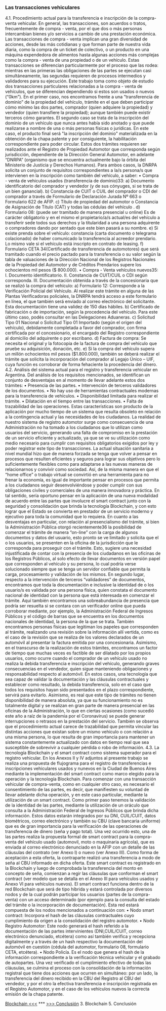 ###  Las transacciones vehiculares
4.1. Procedimiento actual para la transferencia e inscripción de la compra-venta vehicular. 
En general, las transacciones, son acuerdos o tratos, frecuentemente de compra - venta,  por el que dos o más personas intercambian bienes y/o servicios a cambio de una prestación económica. Las transacciones de compra - venta implican una gran diversidad de acciones, desde las más cotidianas y que forman parte de nuestra vida diaria, como la compra de un ticket de colectivo, o un producto en una máquina expendedora de alimentos hasta algunas acciones más complejas como la compra - venta de una propiedad o de un vehículo. Estas transacciones se diferencian particularmente por el proceso que las rodea: mientras en las primeras las obligaciones de las partes se ejecutan casi simultáneamente, las segundas requieren de procesos intermedios y validadores para su ejecución.
Este trabajo toma como objeto de estudio dos transacciones particulares relacionadas a la compra - venta de vehículos, que se diferencian dependiendo si estos son usados o nuevos (“0km”). En el primer caso, nos encontramos frente a una “transferencia de dominio” de la propiedad del vehículo, trámite en el que deben participar cómo mínimo las dos partes, comprador (quien adquiere la propiedad) y vendedor (quien transfiere la propiedad); aunque también puede existir terceros cómo garantes. El segundo caso se trata de la inscripción del dominio de un vehículo que nunca antes había sido anotado y que puede realizarse a nombre de una o más personas físicas o jurídicas. En este caso, el producto final será "la inscripción del dominio" materializada en la obtención de la chapa patente y por consiguiente, la habilitación correspondiente para poder circular.
Estos dos trámites requieren ser realizados ante el Registro de Propiedad Automotor que corresponda según jurisdicción, dependiente de la Dirección General Automotor, en adelante “DNRPA” (organismo que se encuentra actualmente bajo la órbita del Ministerio de Justicia y Derechos Humanos).
Para ambos casos, la DNRPA solicita un conjunto de requisitos correspondientes a la/s persona/s que intervienen en la inscripción como también del vehículo, a saber:
    • Compra - venta de vehiculos usados (transferencia de dominio)33:
    a) Documento identificatorio del comprador y vendedor (y de sus cónyuges, si se trata de un bien ganancial).
    b) Constancia de CUIT  o CUIL del comprador o CDI del comprador a través de Formulario de Declaración Jurada Nº 663 o Formulario 622 de AFIP.
    c) Título de propiedad del automotor o Constancia de Asignación de Título (CAT) y todas las cédulas del vehículo .
    d) Formulario 08: (puede ser tramitado de manera presencial u online) Es de carácter obligatorio y en el mismo el propietario/a/s actual/es del vehículo a transferir sede todos sus derechos y la titularidad a una persona adquirente o compradores dando por sentado que este bien pasará a su nombre.
    e) Si existe prenda sobre el vehículo: constancia (carta documento o telegrama colacionado) de haber comunicado la transferencia al acreedor prendario. Lo mismo vale si el vehículo está inscripto en contrato de leasing.
    f) Formulario CETA 34(Certificado de transferencia de automotores) que será tramitado cuando el precio pactado para la transferencia o su valor según la tabla de valuaciones de la Dirección Nacional de los Registros Nacionales de la Propiedad del Automotor y de Créditos Prendarios supere los ochocientos mil pesos ($ 800.000).
    • Compra - Venta vehículos nuevos35:
    I. Documento identificatorio.
    II. Constancia de CUIT/CUIL o CDI según corresponda.
    III. Documentación obtenida a través de la concesionaria que se realizó la compra del vehículo:
    a) Formulario 12: Corresponde a la Verificación Policial del Vehículo. Al realizar este trámite en alguna de las Plantas Verificadoras policiales, la DNRPA tendrá acceso a este formulario en línea, el que también será enviado al correo electrónico del solicitante. Esta documentación tiene una validez de 150 días hábiles.
    b) Certificado de fabricación o de importación, según la procedencia del vehículo. Para este último caso, podés consultar en las Delegaciones Aduaneras.
    c) Solicitud Tipo 01 Nacional o Solicitud Tipo 01 Importado (según el origen del vehículo), debidamente completada a favor del comprador, con firma certificada por el concesionario, el encargado del Registro correspondiente al domicilio del adquirente o por escribano.
    d) Factura de compra: Se necesita el original y la fotocopia de la factura de compra del vehículo que pruebe su adquisición, donación, etc.
    e) Si la compra del vehículo supera un millón ochocientos mil pesos ($1.800.000), también se deberá realizar el trámite que solicita la incorporación del comprador al Legajo Único – UIF, cuya función es corroborar de forma fehaciente la procedencia del dinero.
4.2. Análisis del sistema actual para el registro y transferencia vehicular en Argentina.
Del análisis de los requisitos mencionados, se identifican un conjunto de desventajas en al momento de llevar adelante estos dos trámites: 
    • Presencia de las partes.
    • Intervención de terceros validadores de los documentos.
    • No hay uso de herramientas contractuales modernas para la transferencia de vehículos. 
    • Disponibilidad limitada para realizar el trámite. 
    • Dilatación en el tiempo entre las transacciones.
    • Falta de trazabilidad de las operaciones.
Estas características son producto de la aplicación por mucho tiempo de un sistema que resulta obsoleto en relación a la contingencia actual y las necesidades de los ciudadanos. La realidad de nuestro sistema de registro automotor surge como consecuencia de una Administración no ha tomado a los ciudadanos que lo utilizan como usuarios del servicio, generando una falta de compromiso en la prestación de un servicio eficiente y actualizado, ya que se ve su utilización como medio necesario para cumplir con requisitos obligatorios exigidos por ley y poder registrar este tipo de transacciones.
La actual situación sanitaria a nivel mundial hizo que de manera forzada se tenga que volver a pensar en procesos que resulten eficientes y seguros para lograr sus objetivos pero lo suficientemente flexibles como para adaptarse a las nuevas maneras de relacionarnos y convivir como sociedad. Así, de la misma manera en que el “home office” o trabajo virtual se convirtió en una herramienta para no frenar la economía, es igual de importante pensar en procesos que permita a los ciudadanos seguir desenvolviéndose y poder cumplir con sus obligaciones civiles y comerciales de una manera innovadora y práctica.
En tal sentido, sería oportuno pensar en la aplicación de una nueva modalidad de acuerdo entre las partes que involucre el smart contract junto con la seguridad y consolidación que brinda la tecnología Blockchain, y con esto lograr que el Estado se convierta en prestador de un servicio moderno y ejecutivo para toda la comunidad que lo requiera.
En cuanto a las desventajas en particular, con relación al presencialismo del trámite, si bien la Administración Pública otorgó recientemente36 la posibilidad de comenzar el trámite de manera “on-line” con la carga de algunos documentos y datos del usuario, esto pronto se ve limitado y  solicita que el o los usuarios, se presenten en la oficina de la jurisdicción que le corresponda para proseguir con el trámite. Esto, sugiere una necesidad injustificada de contar con la presencia de los ciudadanos en las oficinas de los Registros Públicos, al solo efecto de llevar documentos en versión papel que corresponden al vehículo y su persona, lo cual podría verse solucionado siempre que se tenga un servidor confiable que permita la carga, procesamiento y validación de los mismos.
En segundo lugar, respecto a la intervención de terceros “validadores” de documentos, encontramos que toda la documentación e inclusive la identidad de o los usuario/s es validada por una persona física, quien constata el documento nacional de identidad con la persona que está interesada en comenzar el trámite. Aquí también encontramos una sobreabundancia de presencia que podría ser resuelta si se contara con un verificador online que pueda corroborar mediante, por ejemplo, la Administración Federal de Ingresos Públicos y el código de barras que se encuentra en los documentos nacionales de identidad, la persona de la que se trata. También encontramos personas físicas que legitiman los papeles que corresponden al trámite, realizando una revisión sobre la información allí vertida, como es el caso de la revisión que se realiza de los valores declarados de un automóvil al presentar la factura emitida por una concesionaria.
Asimismo, en el transcurso de la realización de estos trámites, encontramos un factor de tiempo que muchas veces es factible de ser dilatado por los propios usuarios, como ocurre cuando el comprador de un vehículo usado no realiza la debida transferencia e inscripción del vehículo, generando graves consecuencias en el vendedor, quien sigue manteniendo obligaciones y responsabilidad respecto al automóvil. En estos casos, una tecnología que sea capaz de validar la documentación y las cláusulas contractuales y establecer como resultado, la debida transferencia, solo en el caso que todos los requisitos hayan sido presentados en el plazo correspondiente, servirá para evitarlo. 
Asimismo, es real que este tipo de trámites no tienen disponibilidad de manera absoluta, ya que su funcionamiento no es totalmente digital y se realizan en gran parte de manera presencial en las oficinas de la Administración, lo que en ciertas ocasiones (como sucedió este año a raíz de la pandemia por el Coronavirus) se puede generar interrupciones o retrasos en la prestación del servicio. 
También se observa que el procedimiento actual carece de trazabilidad que permita vincular las distintas acciones que existan sobre un mismo vehículo o con relación a una misma persona, lo que resulta de gran importancia para mantener un sistema constantemente actualizado con datos en tiempo real que sea susceptible de sobrevivir a cualquier pérdida o robo de información. 
4.3. La tecnología Blockchain y el smart contract como sistema superador para el registro vehicular. 
En los Anexos II y IV adjuntos al presente trabajo se realiza una propuesta de flujograma para el registro de transferencias e inscripciones vehiculares usados y nunevos en la Ciudad de Buenos Aires mediante la implementación del smart contract como marco elegido para la operación y la tecnología Blockchain.
Para comenzar con una transacción vehicular de compra-venta, como en cualquier otro caso, es necesario el consentimiento de las partes, es decir, que manifiesten su voluntad de llevar adelante dicha operación, y en este caso particular, mediante la utilización de un smart contract.
Como primer paso tenemos la validación de la identidad de las partes, mediante la utilización de un oráculo que consulta a la Administración Federal de Ingresos Públicos que brinda dicha información. Estos datos estarán integrados por su DNI, CUIL/CUIT, datos biométricos, correo electrónico y también su CBU (clave bancaria uniforme) que es de gran importancia para la verificación de las operaciones de transferencia de dinero (seña y pago total). 
Una vez ocurrido esto, una de las partes realiza la propuesta formal de smart contract para la compra-venta del vehículo usado (automovil, moto o maquinaria agrícola), que es enviada al correo electrónico denunciado en la AFIP con un detalle de las cláusulas del contrato (ver Anexo I) o nuevo (ver Anexo III). Como forma de aceptación a esta oferta, la contraparte realizó una transferencia a modo de seña al CBU informado en dicha oferta. 
Este smart contract es registrado en la Blockchain y luego de comprobada la transferencia del monto en concepto de seña, comienzan a regir las cláusulas que conforman el smart contract (ver modelo que se detalla en el Anexo III para vehículos usados y Anexo VI para vehículos nuevos).
El smart contract funciona dentro de la red Blockchain que será de tipo híbrida y  estará controlada por diversos nodos y de la cual podrán participar los usuarios (partes de la compra-venta) con un acceso determinado (por ejemplo para la consulta del estado del trámite o la incorporación de documentación). Esta red estará compuesta de los nodos mencionados a continuación con:
    • Nodo smart contract: Incorpora el hash de las cláusulas contractuales cuyo cumplimiento da origen a la consolidación del registro automotor. 
    • Nodo Registro Automotor: Este nodo generará el hash referido a la documentación de las partes intervinientes (DNI,CUIL/CUIT, correo electrónico denunciado, etcétera) como así también verifica y recepciona digitalmente y a través de un hash respectivo la documentación del automóvil en cuestión (cédula del automotor, formulario 08, formulario CETA, etcétera). 
    • Nodo Policía. Es el nodo que genera el hash de la información correspondiente a la verificación técnica vehicular y el grabado de autopartes.
Una vez verificado el cumplimiento efectivo de todas las cláusulas, se culmina el proceso con la consolidación de la información registral que tiene dos acciones que ocurren en simultáneo: por un lado, la transferencia del dinero recibido en la CBU del Registro al CBU del vendedor, y por el otro la efectiva transferencia e inscripción registrada en el Registro Automotor, y en el caso de los vehículos nuevos la correcta emisión de la chapa patente. 


[Blockchain <<<](3_Blockchain.md) *** [>>> Conclusión](5_Conclusión.md)
3. Blockchain  5. Conclusión 